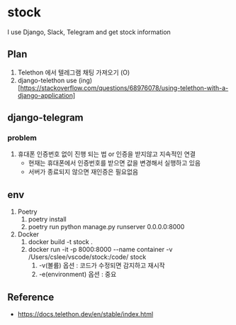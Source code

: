 # stock
I use Django, Slack, Telegram and get stock information

## Plan
1. Telethon 에서 텔레그램 채팅 가져오기 (O)
2. django-telethon use (ing)[https://stackoverflow.com/questions/68976078/using-telethon-with-a-django-application]

## django-telegram
### problem
1. 휴대폰 인증번호 없이 진행 되는 법 or 인증을 받지않고 지속적인 연결
   * 현재는 휴대폰에서 인증번호를 받으면 값을 변경해서 실행하고 있음
   * 서버가 종료되지 않으면 재인증은 필요없음
## env
1. Poetry
   1. poetry install
   2. poetry run python manage.py runserver 0.0.0.0:8000
2. Docker
   1. docker build -t stock .
   2. docker run -it -p 8000:8000 --name container -v /Users/cslee/vscode/stock:/code/ stock
      1. -v(볼륨) 옵션 : 코드가 수정되면 감지하고 재시작
      2. -e(environment) 옵션 : 중요

## Reference
- https://docs.telethon.dev/en/stable/index.html